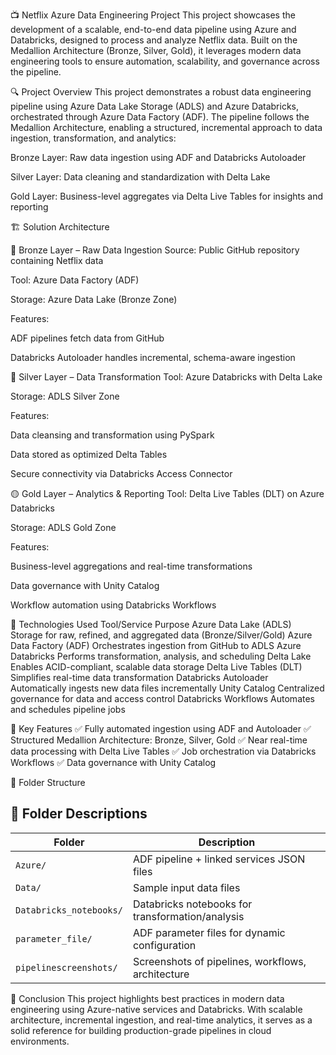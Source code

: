  📺 Netflix Azure Data Engineering Project
This project showcases the development of a scalable, end-to-end data pipeline using Azure and Databricks, designed to process and analyze Netflix data. Built on the Medallion Architecture (Bronze, Silver, Gold), it leverages modern data engineering tools to ensure automation, scalability, and governance across the pipeline.

🔍 Project Overview
This project demonstrates a robust data engineering pipeline using Azure Data Lake Storage (ADLS) and Azure Databricks, orchestrated through Azure Data Factory (ADF). The pipeline follows the Medallion Architecture, enabling a structured, incremental approach to data ingestion, transformation, and analytics:

Bronze Layer: Raw data ingestion using ADF and Databricks Autoloader

Silver Layer: Data cleaning and standardization with Delta Lake

Gold Layer: Business-level aggregates via Delta Live Tables for insights and reporting

🏗️ Solution Architecture


🔹 Bronze Layer – Raw Data Ingestion
Source: Public GitHub repository containing Netflix data

Tool: Azure Data Factory (ADF)

Storage: Azure Data Lake (Bronze Zone)

Features:

ADF pipelines fetch data from GitHub

Databricks Autoloader handles incremental, schema-aware ingestion

🔸 Silver Layer – Data Transformation
Tool: Azure Databricks with Delta Lake

Storage: ADLS Silver Zone

Features:

Data cleansing and transformation using PySpark

Data stored as optimized Delta Tables

Secure connectivity via Databricks Access Connector

🟡 Gold Layer – Analytics & Reporting
Tool: Delta Live Tables (DLT) on Azure Databricks

Storage: ADLS Gold Zone

Features:

Business-level aggregations and real-time transformations

Data governance with Unity Catalog

Workflow automation using Databricks Workflows

🧰 Technologies Used
Tool/Service	Purpose
Azure Data Lake (ADLS)	Storage for raw, refined, and aggregated data (Bronze/Silver/Gold)
Azure Data Factory (ADF)	Orchestrates ingestion from GitHub to ADLS
Azure Databricks	Performs transformation, analysis, and scheduling
Delta Lake	Enables ACID-compliant, scalable data storage
Delta Live Tables (DLT)	Simplifies real-time data transformation
Databricks Autoloader	Automatically ingests new data files incrementally
Unity Catalog	Centralized governance for data and access control
Databricks Workflows	Automates and schedules pipeline jobs

🚀 Key Features
✅ Fully automated ingestion using ADF and Autoloader
✅ Structured Medallion Architecture: Bronze, Silver, Gold
✅ Near real-time data processing with Delta Live Tables
✅ Job orchestration via Databricks Workflows
✅ Data governance with Unity Catalog

📁 Folder Structure

## 📁 Folder Descriptions

| Folder                 | Description                                       |
|------------------------|--------------------------------------------------|
| `Azure/`              | ADF pipeline + linked services JSON files         |
| `Data/`               | Sample input data files                           |
| `Databricks_notebooks/` | Databricks notebooks for transformation/analysis|
| `parameter_file/`     | ADF parameter files for dynamic configuration     |
| `pipelinescreenshots/`| Screenshots of pipelines, workflows, architecture |

📌 Conclusion
This project highlights best practices in modern data engineering using Azure-native services and Databricks. With scalable architecture, incremental ingestion, and real-time analytics, it serves as a solid reference for building production-grade pipelines in cloud environments.

